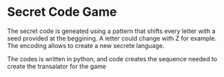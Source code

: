 # Secret Code Game

The secret code is geneated using a pattern that shifts every letter with a seed provided at the beggining. A letter could change with Z for example. The encoding allows to create a new secrete language.

The codes is written in python, and code creates the sequence needed to create the transalator for the game
